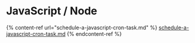 # JavaScript / Node

{% content-ref url="schedule-a-javascript-cron-task.md" %}
[schedule-a-javascript-cron-task.md](schedule-a-javascript-cron-task.md)
{% endcontent-ref %}
